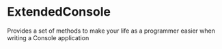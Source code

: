 # ExtendedConsole
Provides a set of methods to make your life as a programmer easier when writing a Console application
